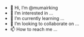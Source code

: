 - 👋 Hi, I’m @mumairking
- 👀 I’m interested in ...
- 🌱 I’m currently learning ...
- 💞️ I’m looking to collaborate on ...
- 📫 How to reach me ...

<!---
mumairking/mumairking is a ✨ special ✨ repository because its `README.md` (this file) appears on your GitHub profile.
You can click the Preview link to take a look at your changes.
--->
